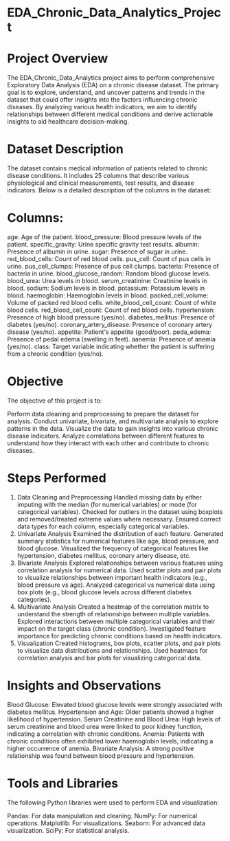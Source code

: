 # EDA_Chronic_Data_Analytics_Project

# Project Overview

The EDA_Chronic_Data_Analytics project aims to perform comprehensive Exploratory Data Analysis (EDA) on a chronic disease dataset. The primary goal is to explore, understand, and uncover patterns and trends in the dataset that could offer insights into the factors influencing chronic diseases. By analyzing various health indicators, we aim to identify relationships between different medical conditions and derive actionable insights to aid healthcare decision-making.

# Dataset Description

The dataset contains medical information of patients related to chronic disease conditions. It includes 25 columns that describe various physiological and clinical measurements, test results, and disease indicators. Below is a detailed description of the columns in the dataset:

# Columns:

age: Age of the patient.
blood_pressure: Blood pressure levels of the patient.
specific_gravity: Urine specific gravity test results.
albumin: Presence of albumin in urine.
sugar: Presence of sugar in urine.
red_blood_cells: Count of red blood cells.
pus_cell: Count of pus cells in urine.
pus_cell_clumps: Presence of pus cell clumps.
bacteria: Presence of bacteria in urine.
blood_glucose_random: Random blood glucose levels.
blood_urea: Urea levels in blood.
serum_creatinine: Creatinine levels in blood.
sodium: Sodium levels in blood.
potassium: Potassium levels in blood.
haemoglobin: Haemoglobin levels in blood.
packed_cell_volume: Volume of packed red blood cells.
white_blood_cell_count: Count of white blood cells.
red_blood_cell_count: Count of red blood cells.
hypertension: Presence of high blood pressure (yes/no).
diabetes_mellitus: Presence of diabetes (yes/no).
coronary_artery_disease: Presence of coronary artery disease (yes/no).
appetite: Patient's appetite (good/poor).
peda_edema: Presence of pedal edema (swelling in feet).
aanemia: Presence of anemia (yes/no).
class: Target variable indicating whether the patient is suffering from a chronic condition (yes/no).

# Objective

The objective of this project is to:

Perform data cleaning and preprocessing to prepare the dataset for analysis.
Conduct univariate, bivariate, and multivariate analysis to explore patterns in the data.
Visualize the data to gain insights into various chronic disease indicators.
Analyze correlations between different features to understand how they interact with each other and contribute to chronic diseases.

# Steps Performed

1. Data Cleaning and Preprocessing
Handled missing data by either imputing with the median (for numerical variables) or mode (for categorical variables).
Checked for outliers in the dataset using boxplots and removed/treated extreme values where necessary.
Ensured correct data types for each column, especially categorical variables.
2. Univariate Analysis
Examined the distribution of each feature.
Generated summary statistics for numerical features like age, blood pressure, and blood glucose.
Visualized the frequency of categorical features like hypertension, diabetes mellitus, coronary artery disease, etc.
3. Bivariate Analysis
Explored relationships between various features using correlation analysis for numerical data.
Used scatter plots and pair plots to visualize relationships between important health indicators (e.g., blood pressure vs age).
Analyzed categorical vs numerical data using box plots (e.g., blood glucose levels across different diabetes categories).
4. Multivariate Analysis
Created a heatmap of the correlation matrix to understand the strength of relationships between multiple variables.
Explored interactions between multiple categorical variables and their impact on the target class (chronic condition).
Investigated feature importance for predicting chronic conditions based on health indicators.
5. Visualization
Created histograms, box plots, scatter plots, and pair plots to visualize data distributions and relationships.
Used heatmaps for correlation analysis and bar plots for visualizing categorical data.

# Insights and Observations

Blood Glucose: Elevated blood glucose levels were strongly associated with diabetes mellitus.
Hypertension and Age: Older patients showed a higher likelihood of hypertension.
Serum Creatinine and Blood Urea: High levels of serum creatinine and blood urea were linked to poor kidney function, indicating a correlation with chronic conditions.
Anemia: Patients with chronic conditions often exhibited lower haemoglobin levels, indicating a higher occurrence of anemia.
Bivariate Analysis: A strong positive relationship was found between blood pressure and hypertension.

# Tools and Libraries

The following Python libraries were used to perform EDA and visualization:

Pandas: For data manipulation and cleaning.
NumPy: For numerical operations.
Matplotlib: For visualizations.
Seaborn: For advanced data visualization.
SciPy: For statistical analysis.
